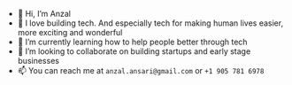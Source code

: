 - 👋 Hi, I’m Anzal
- 👀 I love building tech. And especially tech for making human lives easier, more exciting and wonderful
- 🌱 I’m currently learning how to help people better through tech
- 💞️ I’m looking to collaborate on building startups and early stage businesses 
- 📫 You can reach me at `anzal.ansari@gmail.com` or `+1 905 781 6978`

<!---
ordervschaos/ordervschaos is a ✨ special ✨ repository because its `README.md` (this file) appears on your GitHub profile.
You can click the Preview link to take a look at your changes.
--->
